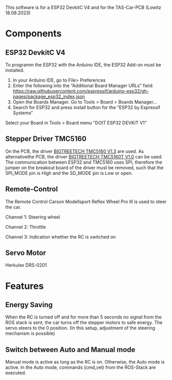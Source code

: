 This software is for a ESP32 DevkitC V4 and for the TAS-Car-PCB (Lowitz 18.08.2023)

# Components 

## ESP32 DevkitC V4 

To programm the ESP32 with the Arduino IDE, the ESP32 Add-on must be installed. 


1. In your Arduino IDE, go to File> Preferences
2. Enter the following into the “Additional Board Manager URLs” field:
https://raw.githubusercontent.com/espressif/arduino-esp32/gh-pages/package_esp32_index.json
3. Open the Boards Manager. Go to Tools > Board > Boards Manager…
4. Search for ESP32 and press install button for the “ESP32 by Espressif Systems“

Select your Board in Tools > Board menu  "DOIT ESP32 DEVKIT V1"

## Stepper Driver TMC5160

On the PCB, the driver [BIGTREETECH TMC5160 V1.3](https://biqu.equipment/products/bigtreetech-tmc5160-v1-0-driver-spi-mode-silent-high-precision-stepstick-stepper-motor-driver-with-heatsink-for-skr-v1-3-gen-v1-4-reprap?variant=39564434079842)
are used. 
As alternativethe PCB, the driver [BIGTREETECH TMC5160T V1.0](https://biqu.equipment/products/tmc5160-pro-v1-0)
can be used. 
The communication between ESP32 and TMC5160 uses SPI, therefore the jumper on the breakout board of the driver must be removed, such that the SPI_MODE pin is High and the SD_MODE pin is Low or open. 




## Remote-Control

The Remote Control Carson Modellsport Reflex Wheel Pro III is used to steer the car. 

Channel 1: Steering wheel

Channel 2: Throttle 

Channel 3: Indication whether the RC is switched on

## Servo Motor

Herkulex DRS-0201

# Features

## Energy Saving

When the RC is turned off and for more than 5 seconds no signal from the ROS stack is sent, the car turns off the stepper motors to safe energy. 
The servo steers to the 0 position. (In this setup, adjustment of the steering mechanism is possible)


## Switch between Auto and Manual mode

Manual mode is active as long as the RC is on. Otherwise, the Auto mode is active. In the Auto mode, commands (cmd_vel) from the ROS-Stack are executed. 